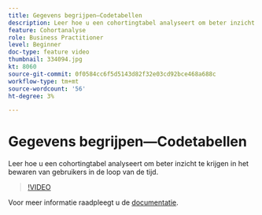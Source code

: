 ```yaml
---
title: Gegevens begrijpen—Codetabellen
description: Leer hoe u een cohortingtabel analyseert om beter inzicht te krijgen in het bewaren van gebruikers in de loop van de tijd.
feature: Cohortanalyse
role: Business Practitioner
level: Beginner
doc-type: feature video
thumbnail: 334094.jpg
kt: 8060
source-git-commit: 0f0584cc6f5d5143d82f32e03cd92bce468a688c
workflow-type: tm+mt
source-wordcount: '56'
ht-degree: 3%

---
```



# Gegevens begrijpen—Codetabellen

Leer hoe u een cohortingtabel analyseert om beter inzicht te krijgen in het bewaren van gebruikers in de loop van de tijd.

>[!VIDEO](https://video.tv.adobe.com/v/334094/?quality=12&learn=on)

Voor meer informatie raadpleegt u de [documentatie](https://experienceleague.adobe.com/docs/analytics/analyze/analysis-workspace/visualizations/cohort-table/cohort-analysis.html?lang=en).

